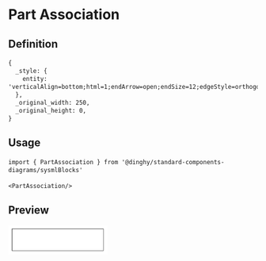 # Part Association

## Definition

```
{
  _style: { 
    entity: 'verticalAlign=bottom;html=1;endArrow=open;endSize=12;edgeStyle=orthogonalEdgeStyle;startFill=1;startSize=12;startArrow=diamondThin;',
  },
  _original_width: 250,
  _original_height: 0,
}
```

## Usage

```
import { PartAssociation } from '@dinghy/standard-components-diagrams/sysmlBlocks'

<PartAssociation/>
```

## Preview

<img src="./part-association.png" width="200"/>
